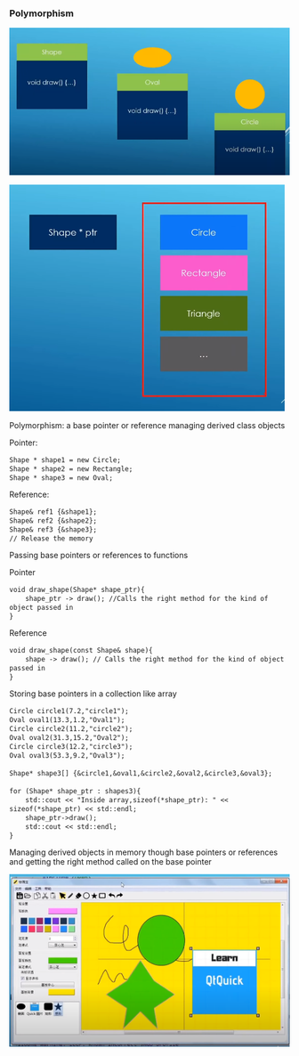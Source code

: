 ### Polymorphism

![cap](./cap.png)

![cap2](./cap2.png)

Polymorphism: a base pointer or reference managing derived class objects

Pointer:

	Shape * shape1 = new Circle;
	Shape * shape2 = new Rectangle;
	Shape * shape3 = new Oval;

Reference:

	Shape& ref1 {&shape1};
	Shape& ref2 {&shape2};
	Shape& ref3 {&shape3};
	// Release the memory

Passing base pointers or references to functions

Pointer

	void draw_shape(Shape* shape_ptr){
		shape_ptr -> draw(); //Calls the right method for the kind of object passed in
	}

Reference

	void draw_shape(const Shape& shape){
		shape -> draw(); // Calls the right method for the kind of object passed in
	}

Storing base pointers in a collection like array

	Circle circle1(7.2,"circle1");
	Oval oval1(13.3,1.2,"Oval1");
	Circle circle2(11.2,"circle2");
	Oval oval2(31.3,15.2,"Oval2");
	Circle circle3(12.2,"circle3");
	Oval oval3(53.3,9.2,"Oval3");

	Shape* shape3[] {&circle1,&oval1,&circle2,&oval2,&circle3,&oval3};
	
	for (Shape* shape_ptr : shapes3){
		std::cout << "Inside array,sizeof(*shape_ptr): " << sizeof(*shape_ptr) << std::endl;
		shape_ptr->draw();
		std::cout << std::endl;
	}

Managing derived objects in memory though base pointers or references and getting the right method called on the base pointer

![cap3](./cap3.png)